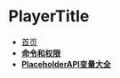 <!-- docs/PlayerTitle/zh_CN/_sidebar.md -->

# PlayerTitle
* [首页](PlayerTitle/zh_CN/README)
* [**命令和权限**](PlayerTitle/zh_CN/command)
* [**PlaceholderAPI变量大全**](PlayerTitle/zh_CN/PlaceholderAPI)
